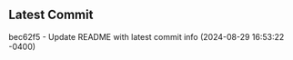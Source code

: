 
## Latest Commit
bec62f5 - Update README with latest commit info (2024-08-29 16:53:22 -0400) <Yunxi-Zhou>
